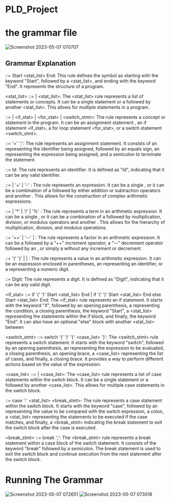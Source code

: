 # PLD_Project

# the grammar file 
![Screenshot 2023-05-07 070707](https://user-images.githubusercontent.com/90005748/236657343-dd0c9b4a-ec4b-4e12-9a33-53c6ed930781.png)

## Grammar Explanation

<program> ::= Start <stat_list> End: This rule defines the <program> symbol as starting with the keyword "Start", followed by a <stat_list>, and ending with the keyword "End". It represents the structure of a program.

<stat_list> ::= <concept> | <concept> <stat_list>: The <stat_list> rule represents a list of statements or concepts. It can be a single <concept> statement or a <concept> followed by another <stat_list>. This allows for multiple statements in a program.

<concept> ::= <assign> | <if_stat> | <for_stat> | <switch_stmt>: The <concept> rule represents a concept or statement in the program. It can be an assignment statement <assign>, an if statement <if_stat>, a for loop statement <for_stat>, or a switch statement <switch_stmt>.

<assign> ::= <id> '=' <expr> ';': The <assign> rule represents an assignment statement. It consists of an <id> representing the identifier being assigned, followed by an equals sign, an <expr> representing the expression being assigned, and a semicolon to terminate the statement.

<id> ::= Id: The <id> rule represents an identifier. It is defined as "Id", indicating that it can be any valid identifier.

<expr> ::= <term> | <term> '+' <expr> | <term> '-' <expr>: The <expr> rule represents an expression. It can be a single <term>, or it can be a combination of a <term> followed by either addition or subtraction operators and another <expr>. This allows for the construction of complex arithmetic expressions.

<term> ::= <factor> | <factor> '*' <term> | <factor> '/' <term> | <factor> '%' <term>: The <term> rule represents a term in an arithmetic expression. It can be a single <factor>, or it can be a combination of a <factor> followed by multiplication, division, or modulus operators and another <term>. This allows for the hierarchy of multiplication, division, and modulus operations.

<factor> ::= <value> '++' | '--' <id> | <value>: The <factor> rule represents a factor in an arithmetic expression. It can be a <value> followed by a "++" increment operator, a "--" decrement operator followed by an <id>, or simply a <value> without any increment or decrement.

<value> ::= '(' <expr> ')' | <id> | <digit>: The <value> rule represents a value in an arithmetic expression. It can be an expression <expr> enclosed in parentheses, an <id> representing an identifier, or a <digit> representing a numeric digit.

<digit> ::= Digit: The <digit> rule represents a digit. It is defined as "Digit", indicating that it can be any valid digit.

<if_stat> ::= if '(' <cond> ')' Start <stat_list> End | if '(' <cond> ')' Start <stat_list> End else Start <stat_list> End: The <if_stat> rule represents an if statement. It starts with the keyword "if", followed by an opening parenthesis, a <cond> representing the condition, a closing parenthesis, the keyword "Start", a <stat_list> representing the statements within the if block, and finally, the keyword "End". It can also have an optional "else" block with another <stat_list> between

  
  <switch_stmt> ::= switch '(' <expr> ')' '{' <case_list> '}': The <switch_stmt> rule represents a switch statement. It starts with the keyword "switch", followed by an opening parenthesis, an <expr> representing the expression to be evaluated, a closing parenthesis, an opening brace, a <case_list> representing the list of cases, and finally, a closing brace. It provides a way to perform different actions based on the value of the expression.

<case_list> ::= <case> | <case> <case_list>: The <case_list> rule represents a list of case statements within the switch block. It can be a single <case> statement or a <case> followed by another <case_list>. This allows for multiple case statements in the switch block.

<case> ::= case <expr> ':' <stat_list> <break_stmt>: The <case> rule represents a case statement within the switch block. It starts with the keyword "case", followed by an <expr> representing the value to be compared with the switch expression, a colon, a <stat_list> representing the statements to be executed if the case matches, and finally, a <break_stmt> indicating the break statement to exit the switch block after the case is executed.

<break_stmt> ::= break ';': The <break_stmt> rule represents a break statement within a case block of the switch statement. It consists of the keyword "break" followed by a semicolon. The break statement is used to exit the switch block and continue execution from the next statement after the switch block.

 
  
# Running The Grammar
  ![Screenshot 2023-05-07 072651](https://user-images.githubusercontent.com/90005748/236657906-d0440598-5fcf-41c4-8523-5f75eaa35602.png)
![Screenshot 2023-05-07 073018](https://user-images.githubusercontent.com/90005748/236657911-4c1014ed-6f73-4dc3-bb06-5779ce8e9693.png)


